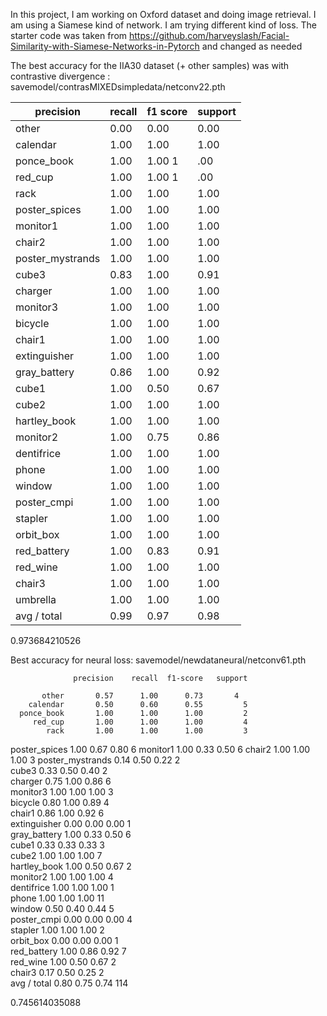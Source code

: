 In this project, I am working on Oxford dataset and doing image retrieval. I am using a Siamese kind of network. I am trying different kind of loss.
The starter code was taken from  https://github.com/harveyslash/Facial-Similarity-with-Siamese-Networks-in-Pytorch and changed as needed

The best accuracy for the IIA30 dataset (+ other samples) was with contrastive divergence : savemodel/contrasMIXEDsimpledata/netconv22.pth

|precision |recall|f1 score| support|
|---------|------|------| ------|
|           other   |   0.00   |   0.00    |  0.00     |    0|
|        calendar   |   1.00   |   1.00    |  1.00     |    3|
|      ponce_book   |   1.00   | 1.00      1|.00         |2|
|         red_cup   |   1.00   | 1.00      1|.00         |4|
|            rack   |   1.00   |   1.00   |   1.00    |     5|
|   poster_spices   |   1.00   | 1.00      |1.00        | 7|
|        monitor1   |    1.00  |   1.00     | 1.00      |   6|
|          chair2   |    1.00   |   1.00     | 1.00       |  2|
|poster_mystrands   |    1.00   |   1.00     | 1.00       |  2|
|           cube3   |    0.83   |   1.00     | 0.91       |  5|
|         charger   |    1.00   |   1.00     | 1.00       |  3|
|        monitor3   |    1.00   |   1.00     | 1.00      |   8|
|         bicycle   |    1.00   |   1.00     | 1.00      |   3|
|          chair1   |    1.00   |   1.00     | 1.00      |   4|
|    extinguisher   |    1.00   |   1.00     | 1.00      |   5|
|    gray_battery   |    0.86   |   1.00      |0.92     |    6|
|           cube1   |    1.00   |   0.50      |0.67     |    2|
|           cube2   |    1.00   |   1.00      |1.00     |    5|
|    hartley_book   |    1.00   |   1.00      |1.00     |    5|
|        monitor2   |    1.00   |   0.75      |0.86    |     4|
|      dentifrice   |    1.00   |   1.00      |1.00    |     1|
|           phone   |    1.00   |   1.00      |1.00    |     1|
|          window   |    1.00   |   1.00      |1.00    |     4|
|     poster_cmpi   |    1.00   |   1.00    |  1.00   |      5|
|         stapler   |    1.00   |   1.00    |  1.00   |      4|
|       orbit_box    |   1.00    |  1.00     | 1.00    |     5|
|    red_battery    |   1.00    |  0.83     | 0.91    |     6|
|       red_wine    |   1.00    |  1.00     | 1.00   |      2|
|         chair3    |   1.00    |  1.00     | 1.00   |      4|
|       umbrella    |   1.00    |  1.00     | 1.00   |      1|
|     avg / total    |   0.99   |   0.97    |  0.98  |     114|

0.973684210526

Best accuracy for neural loss: savemodel/newdataneural/netconv61.pth

                  precision    recall  f1-score   support                                                                                                                     
                                                                                                                                                                              
           other       0.57      1.00      0.73       4
        calendar       0.50      0.60      0.55         5
      ponce_book       1.00      1.00      1.00         2
         red_cup       1.00      1.00      1.00         4
            rack       1.00      1.00      1.00         3
   poster_spices       1.00      0.67      0.80         6
        monitor1       1.00      0.33      0.50         6
          chair2       1.00      1.00      1.00         3
poster_mystrands       0.14      0.50      0.22         2                                                                                                                     
           cube3       0.33      0.50      0.40         2                                                                                                                     
         charger       0.75      1.00      0.86         6                                                                                                                     
        monitor3       1.00      1.00      1.00         3                                                                                                                     
         bicycle       0.80      1.00      0.89         4                                                                                                                     
          chair1       0.86      1.00      0.92         6                                                                                                                     
    extinguisher       0.00      0.00      0.00         1                                                                                                                     
    gray_battery       1.00      0.33      0.50         6                                                                                                                     
           cube1       0.33      0.33      0.33         3                                                                                                                     
           cube2       1.00      1.00      1.00         7                                                                                                                     
    hartley_book       1.00      0.50      0.67         2                                                                                                                     
        monitor2       1.00      1.00      1.00         4                                                                                                                     
      dentifrice       1.00      1.00      1.00         1                                                                                                                     
           phone       1.00      1.00      1.00        11                                                                                                                     
          window       0.50      0.40      0.44         5                                                                                                                     
     poster_cmpi       0.00      0.00      0.00         4                                                                                                                     
         stapler       1.00      1.00      1.00         2                                                                                                                     
       orbit_box       0.00      0.00      0.00         1                                                                                                                     
     red_battery       1.00      0.86      0.92         7                                                                                                                     
        red_wine       1.00      0.50      0.67         2                                                                                                      
          chair3       0.17      0.50      0.25         2                                                                                                                                               
     avg / total       0.80      0.75      0.74       114

0.745614035088
